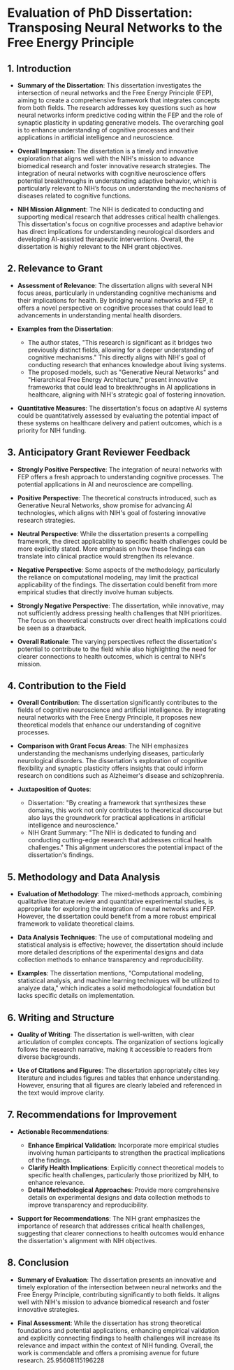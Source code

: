 # Evaluation of PhD Dissertation: Transposing Neural Networks to the Free Energy Principle

## 1. Introduction
- **Summary of the Dissertation**: This dissertation investigates the intersection of neural networks and the Free Energy Principle (FEP), aiming to create a comprehensive framework that integrates concepts from both fields. The research addresses key questions such as how neural networks inform predictive coding within the FEP and the role of synaptic plasticity in updating generative models. The overarching goal is to enhance understanding of cognitive processes and their applications in artificial intelligence and neuroscience.
  
- **Overall Impression**: The dissertation is a timely and innovative exploration that aligns well with the NIH's mission to advance biomedical research and foster innovative research strategies. The integration of neural networks with cognitive neuroscience offers potential breakthroughs in understanding adaptive behavior, which is particularly relevant to NIH’s focus on understanding the mechanisms of diseases related to cognitive functions.

- **NIH Mission Alignment**: The NIH is dedicated to conducting and supporting medical research that addresses critical health challenges. This dissertation's focus on cognitive processes and adaptive behavior has direct implications for understanding neurological disorders and developing AI-assisted therapeutic interventions. Overall, the dissertation is highly relevant to the NIH grant objectives.

## 2. Relevance to Grant
- **Assessment of Relevance**: The dissertation aligns with several NIH focus areas, particularly in understanding cognitive mechanisms and their implications for health. By bridging neural networks and FEP, it offers a novel perspective on cognitive processes that could lead to advancements in understanding mental health disorders.

- **Examples from the Dissertation**:
  - The author states, "This research is significant as it bridges two previously distinct fields, allowing for a deeper understanding of cognitive mechanisms." This directly aligns with NIH's goal of conducting research that enhances knowledge about living systems.
  - The proposed models, such as "Generative Neural Networks" and "Hierarchical Free Energy Architecture," present innovative frameworks that could lead to breakthroughs in AI applications in healthcare, aligning with NIH's strategic goal of fostering innovation.

- **Quantitative Measures**: The dissertation's focus on adaptive AI systems could be quantitatively assessed by evaluating the potential impact of these systems on healthcare delivery and patient outcomes, which is a priority for NIH funding.

## 3. Anticipatory Grant Reviewer Feedback
- **Strongly Positive Perspective**: The integration of neural networks with FEP offers a fresh approach to understanding cognitive processes. The potential applications in AI and neuroscience are compelling.
  
- **Positive Perspective**: The theoretical constructs introduced, such as Generative Neural Networks, show promise for advancing AI technologies, which aligns with NIH's goal of fostering innovative research strategies.

- **Neutral Perspective**: While the dissertation presents a compelling framework, the direct applicability to specific health challenges could be more explicitly stated. More emphasis on how these findings can translate into clinical practice would strengthen its relevance.

- **Negative Perspective**: Some aspects of the methodology, particularly the reliance on computational modeling, may limit the practical applicability of the findings. The dissertation could benefit from more empirical studies that directly involve human subjects.

- **Strongly Negative Perspective**: The dissertation, while innovative, may not sufficiently address pressing health challenges that NIH prioritizes. The focus on theoretical constructs over direct health implications could be seen as a drawback.

- **Overall Rationale**: The varying perspectives reflect the dissertation's potential to contribute to the field while also highlighting the need for clearer connections to health outcomes, which is central to NIH's mission.

## 4. Contribution to the Field
- **Overall Contribution**: The dissertation significantly contributes to the fields of cognitive neuroscience and artificial intelligence. By integrating neural networks with the Free Energy Principle, it proposes new theoretical models that enhance our understanding of cognitive processes.

- **Comparison with Grant Focus Areas**: The NIH emphasizes understanding the mechanisms underlying diseases, particularly neurological disorders. The dissertation's exploration of cognitive flexibility and synaptic plasticity offers insights that could inform research on conditions such as Alzheimer's disease and schizophrenia.

- **Juxtaposition of Quotes**:
  - Dissertation: "By creating a framework that synthesizes these domains, this work not only contributes to theoretical discourse but also lays the groundwork for practical applications in artificial intelligence and neuroscience."
  - NIH Grant Summary: "The NIH is dedicated to funding and conducting cutting-edge research that addresses critical health challenges." This alignment underscores the potential impact of the dissertation's findings.

## 5. Methodology and Data Analysis
- **Evaluation of Methodology**: The mixed-methods approach, combining qualitative literature review and quantitative experimental studies, is appropriate for exploring the integration of neural networks and FEP. However, the dissertation could benefit from a more robust empirical framework to validate theoretical claims.

- **Data Analysis Techniques**: The use of computational modeling and statistical analysis is effective; however, the dissertation should include more detailed descriptions of the experimental designs and data collection methods to enhance transparency and reproducibility.

- **Examples**: The dissertation mentions, "Computational modeling, statistical analysis, and machine learning techniques will be utilized to analyze data," which indicates a solid methodological foundation but lacks specific details on implementation.

## 6. Writing and Structure
- **Quality of Writing**: The dissertation is well-written, with clear articulation of complex concepts. The organization of sections logically follows the research narrative, making it accessible to readers from diverse backgrounds.

- **Use of Citations and Figures**: The dissertation appropriately cites key literature and includes figures and tables that enhance understanding. However, ensuring that all figures are clearly labeled and referenced in the text would improve clarity.

## 7. Recommendations for Improvement
- **Actionable Recommendations**:
  - **Enhance Empirical Validation**: Incorporate more empirical studies involving human participants to strengthen the practical implications of the findings.
  - **Clarify Health Implications**: Explicitly connect theoretical models to specific health challenges, particularly those prioritized by NIH, to enhance relevance.
  - **Detail Methodological Approaches**: Provide more comprehensive details on experimental designs and data collection methods to improve transparency and reproducibility.

- **Support for Recommendations**: The NIH grant emphasizes the importance of research that addresses critical health challenges, suggesting that clearer connections to health outcomes would enhance the dissertation's alignment with NIH objectives.

## 8. Conclusion
- **Summary of Evaluation**: The dissertation presents an innovative and timely exploration of the intersection between neural networks and the Free Energy Principle, contributing significantly to both fields. It aligns well with NIH's mission to advance biomedical research and foster innovative strategies.

- **Final Assessment**: While the dissertation has strong theoretical foundations and potential applications, enhancing empirical validation and explicitly connecting findings to health challenges will increase its relevance and impact within the context of NIH funding. Overall, the work is commendable and offers a promising avenue for future research. 25.95608115196228